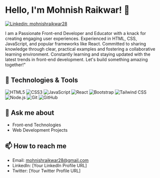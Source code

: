 # Hello, I'm Mohnish Raikwar! 👋

[![Linkedin: mohnishraikwar28](https://img.shields.io/badge/-mohnishraikwar28-blue?style=flat-square&logo=Linkedin&logoColor=white&link=https://www.linkedin.com/in/mohnishraikwar28/)](https://www.linkedin.com/in/mohnishraikwar28/)

I am a Passionate Front-end Developer and Educator with a knack for creating engaging user experiences. Experienced in HTML, CSS, JavaScript, and popular frameworks like React. Committed to sharing knowledge through clear, practical examples and fostering a collaborative learning environment. Constantly learning and staying updated with the latest trends in front-end development. Let's build something amazing together!"

## 🧰 Technologies & Tools

![HTML5](https://img.shields.io/badge/-HTML5-black?style=flat-square&logo=html5)
![CSS3](https://img.shields.io/badge/-CSS3-black?style=flat-square&logo=css3)
![JavaScript](https://img.shields.io/badge/-JavaScript-black?style=flat-square&logo=javascript)
![React](https://img.shields.io/badge/-React-black?style=flat-square&logo=react)
![Bootstrap](https://img.shields.io/badge/-Bootstrap-563D7C?style=flat-square&logo=bootstrap)
![Tailwind CSS](https://img.shields.io/badge/-Tailwind_CSS-38B2AC?style=flat-square&logo=tailwind-css)
![Node.js](https://img.shields.io/badge/-Node.js-black?style=flat-square&logo=Node.js)
![Git](https://img.shields.io/badge/-Git-black?style=flat-square&logo=git)
![GitHub](https://img.shields.io/badge/-GitHub-181717?style=flat-square&logo=github)


## 💬 Ask me about

- Front-end Technologies
- Web Development Projects

## 📫 How to reach me

- Email: mohnishraikwar28@gmail.com
- LinkedIn: [Your LinkedIn Profile URL]
- Twitter: [Your Twitter Profile URL]


